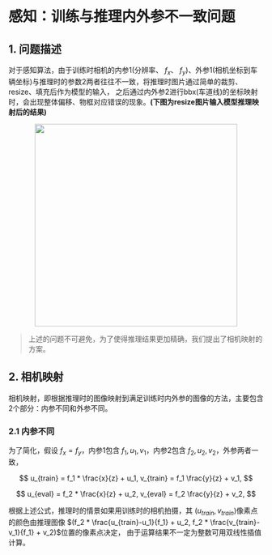 # 感知：训练与推理内外参不一致问题

## 1. 问题描述

对于感知算法，由于训练时相机的内参1(分辨率、 $f_x$、 $f_y$)、外参1(相机坐标到车辆坐标)与推理时的参数2两者往往不一致，将推理时图片通过简单的裁剪、resize、填充后作为模型的输入，
之后通过内外参2进行bbx(车道线)的坐标映射时，会出现整体偏移、物框对应错误的现象。**(下图为resize图片输入模型推理映射后的结果)**

<div align=center>
<img src="https://github.com/user-attachments/assets/141d6632-efd7-4976-9d4d-a87f283885df" width="400px">
</div>

> 上述的问题不可避免，为了使得推理结果更加精确，我们提出了相机映射的方案。

## 2. 相机映射 

相机映射，即根据推理时的图像映射到满足训练时内外参的图像的方法，主要包含2个部分：内参不同和外参不同。

### 2.1 内参不同
为了简化，假设 $f_x=f_y$，内参1包含 $f_1,u_1,v_1$，内参2包含 $f_2,u_2,v_2$，外参两者一致，

$$
u_{train} = f_1 * \frac{x}{z} + u_1, v_{train} = f_1 \frac{y}{z} + v_1, 
$$

$$
u_{eval} = f_2 * \frac{x}{z} + u_2, v_{eval} = f_2 \frac{y}{z} + v_2,
$$

根据上述公式，推理时的情景如果用训练时的相机拍摄，其 $(u_{train},v_{train})$像素点的颜色由推理图像 $(f_2 * \frac{u_{train}-u_1}{f_1} + u_2, f_2 * \frac{v_{train}-v_1}{f_1} + v_2)$位置的像素点决定，
由于运算结果不一定为整数可用双线性插值计算。
